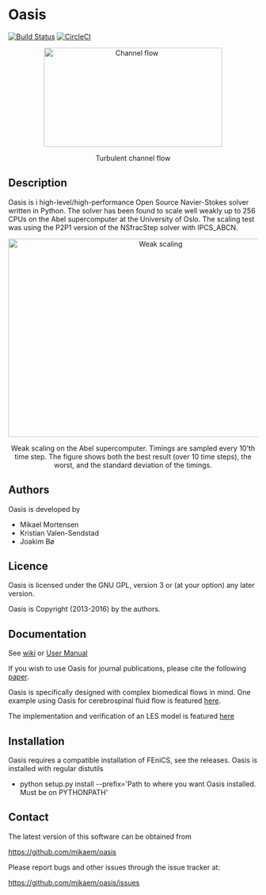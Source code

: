 Oasis
=====
[![Build Status](https://travis-ci.org/mikaem/Oasis.svg?branch=master)](https://travis-ci.org/mikaem/Oasis)
[![CircleCI](https://circleci.com/gh/mikaem/Oasis.svg?style=svg)](https://circleci.com/gh/mikaem/Oasis)

<p align="center">
    <img src="https://rawgit.com/mikaem/oasis/master/figs/channel3D.gif" width="360" height="200" alt="Channel flow"/>
</p>
<p align="center">
    Turbulent channel flow
</p>

Description
-----------

Oasis is i high-level/high-performance Open Source Navier-Stokes solver written in Python. The solver has been found to scale well weakly up to 256 CPUs on the Abel supercomputer at the University of Oslo. The scaling test was using the P2P1 version of the NSfracStep solver with IPCS_ABCN.
<p align="center">
    <img src="https://rawgit.com/mikaem/oasis/master/figs/oasis_weak_scaling_loglog_1M.png" width="600" height="400" alt="Weak scaling"/>
</p>
<p align="center">
    Weak scaling on the Abel supercomputer. Timings are sampled every 10'th time step. The figure shows both the best result (over 10 time steps), the worst, and the standard deviation of the timings.
</p>


Authors
-------

Oasis is developed by

  * Mikael Mortensen
  * Kristian Valen-Sendstad
  * Joakim Bø

Licence
-------

Oasis is licensed under the GNU GPL, version 3 or (at your option) any
later version.

Oasis is Copyright (2013-2016) by the authors.

Documentation
-------------

See [wiki](https://github.com/mikaem/oasis/wiki) or [User Manual](https://github.com/mikaem/Oasis/tree/master/doc/usermanual.pdf)

If you wish to use Oasis for journal publications, please cite the following [paper](http://www.sciencedirect.com/science/article/pii/S0010465514003786).

Oasis is specifically designed with complex biomedical flows in mind. One example using Oasis for cerebrospinal fluid flow is featured [here](https://fenicsproject.org/featured/2015/csf-lpt.html).

The implementation and verification of an LES model is featured [here](https://www.researchgate.net/publication/294088673_IMPLEMENTATION_VERIFICATION_AND_VALIDATION_OF_LARGE_EDDY_SIMULATION_MODELS_IN_OASIS)

Installation
------------

Oasis requires a compatible installation of FEniCS, see the releases. 
Oasis is installed with regular distutils

  * python setup.py install --prefix='Path to where you want Oasis installed. Must be on PYTHONPATH'

Contact
-------

The latest version of this software can be obtained from

  https://github.com/mikaem/oasis

Please report bugs and other issues through the issue tracker at:

  https://github.com/mikaem/oasis/issues


